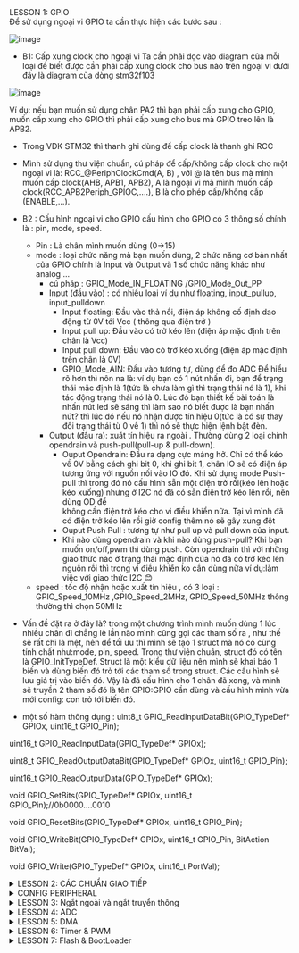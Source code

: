 <detail>
  <summary>LESSON 1: GPIO</summary>
  Để sử dụng ngoại vi GPIO ta cần thực hiện các bước sau :
  
  ![image](https://github.com/user-attachments/assets/0c621346-dd76-4e1b-be1c-ae0e3be759b1)
  
 * B1: Cấp xung clock cho ngoại vi
  Ta cần phải đọc vào diagram của mỗi loại để biết được cần phải cấp xung clock cho bus nào trên ngoại vi
  dưới đây là diagram của dòng stm32f103
  
  ![image](https://github.com/user-attachments/assets/6064d888-84fb-4ada-9d8f-b8004c4eab84)

Ví dụ: nếu bạn muốn sử dụng chân PA2 thì bạn phải cấp xung cho GPIO, muốn cấp xung cho GPIO thì phải cấp xung cho bus mà GPIO treo lên là APB2.

  * Trong VDK STM32 thì thanh ghi dùng để cấp clock là thanh ghi RCC

  * Mình sử dụng thư viện chuẩn, cú pháp để cấp/không cấp clock cho một ngoại vi là: RCC_@PeriphClockCmd(A, B) , với @ là tên bus mà mình muốn cấp clock(AHB, APB1, APB2), A là ngoại vi mà mình muốn cấp clock(RCC_APB2Periph_GPIOC,....), B là cho phép cấp/không cấp (ENABLE,...).
  
* B2 : Cấu hình ngoại vi cho GPIO
  cấu hình cho GPIO có 3 thông số chính là : pin, mode, speed.
    * Pin : Là chân mình muốn dùng (0->15)
    * mode : loại chức năng mà bạn muốn dùng, 2 chức năng cơ bản nhất của GPIO chính là Input và Output và 1 số chức năng khác như analog ...
      * cú pháp : GPIO_Mode_IN_FLOATING /GPIO_Mode_Out_PP
      * Input (đầu vào) : có nhiều loại ví dụ như floating, input_pullup, input_pulldown
          + Input floating: Đầu vào thả nổi, điện áp không cố định dao động từ 0V tới Vcc ( thông qua điện trở )
          + Input pull up: Đầu vào có trở kéo lên (điện áp mặc định trên chân là Vcc)
          + Input pull down: Đầu vào có trở kéo xuống (điện áp mặc định trên chân là 0V)
          + GPIO_Mode_AIN: Đầu vào tương tự, dùng để đo ADC
       Để hiểu rõ hơn thì nôn na là: ví dụ bạn có 1 nút nhấn đi, bạn để trạng thái mặc định là 1(tức là chưa làm gì thì trạng thái nó là 1), khi tác động trạng thái nó là 0. 
       Lúc đó bạn thiết kế bài toán là nhấn nút led sẽ sáng thì làm sao nó biết được là bạn nhấn nút? thì lúc đó nếu nó nhận được tín hiệu 0(tức là có sự thay đổi trạng thái 
       từ 0 về 1) thì nó sẽ thực hiện lệnh bật đèn.
      * Output (đầu ra): xuất tín hiệu ra ngoài . Thường dùng 2 loại chính opendrain và push-pull(pull-up & pull-down).
          + Ouput Opendrain: Đầu ra dạng cực máng hở. Chỉ có thể kéo về 0V bằng cách ghi bit 0, khi ghi bit 1, chân IO sẽ có điện áp tương ứng với nguồn nối vào IO đó.
          Khi sử dụng mode Push-pull thì trong đó nó cấu hình sẵn một điện trở rồi(kéo lên hoặc kéo xuống) nhưng ở I2C nó đã có sẵn điện trở kéo lên rồi, nên dùng OD để      
          không cần điện trở kéo cho vi điều khiển nữa. Tại vì mình đã có điện trở kéo lên rồi giờ config thêm nó sẽ gây xung đột
          + Ouput Push Pull : tương tự như pull up và pull down của input.
          * Khi nào dùng opendrain và khi nào dùng push-pull? Khi bạn muốn on/off,pwm thì dùng push. Còn opendrain thì với những giao thức nào ở trạng thái mặc định của nó đã có trở kéo lên nguồn rồi thì trong vi điều khiển ko cần dùng nữa ví dụ:làm việc với giao thức I2C 😊
     * speed : tốc độ nhận hoặc xuất tín hiệu , có 3 loại : GPIO_Speed_10MHz ,GPIO_Speed_2MHz, GPIO_Speed_50MHz thông thường thì chọn 50MHz
* Vấn đề đặt ra ở đây là? trong một chương trình mình muốn dùng 1 lúc nhiều chân đi chẳng lẻ lần nào mình cũng gọi các tham số ra , như thế sẽ rất chi là mệt, nên để tối ưu thì mình sẽ tạo 1 struct mà nó có cùng tính chất như:mode, pin, speed. Trong thư viện chuẩn, struct đó có tên là GPIO_InitTypeDef. Struct là một kiểu dữ liệu nên mình sẽ khai báo 1 biến và dùng biến đó trỏ tới các tham số trong struct. Các cấu hình sẽ lưu giá trị vào biến đó. Vậy là đã cấu hình cho 1 chân đã xong, và mình sẽ truyền 2 tham số đó là tên GPIO:GPIO cần dùng và cấu hình mình vừa mới config: con trỏ tới biến đó.

* một số hàm thông dụng :
uint8_t GPIO_ReadInputDataBit(GPIO_TypeDef* GPIOx, uint16_t GPIO_Pin);

uint16_t GPIO_ReadInputData(GPIO_TypeDef* GPIOx);

uint8_t GPIO_ReadOutputDataBit(GPIO_TypeDef* GPIOx, uint16_t GPIO_Pin);

uint16_t GPIO_ReadOutputData(GPIO_TypeDef* GPIOx);

void GPIO_SetBits(GPIO_TypeDef* GPIOx, uint16_t GPIO_Pin);//0b0000….0010

void GPIO_ResetBits(GPIO_TypeDef* GPIOx, uint16_t GPIO_Pin);

void GPIO_WriteBit(GPIO_TypeDef* GPIOx, uint16_t GPIO_Pin, BitAction BitVal);

void GPIO_Write(GPIO_TypeDef* GPIOx, uint16_t PortVal);
</details>
<details>
<summary>LESSON 2: CÁC CHUẨN GIAO TIẾP </summary>
1.Truyền nhận dữ liệu :
   Việc truyền nhận dữ liệu thực chất là việc truyền nhận các tín hiệu điện áp biểu diễn cho các bit, điện áp được truyền nhận trên các chân của Vi điều khiển.
  
  ![image](https://github.com/user-attachments/assets/242557bc-9a49-408f-89aa-11dd7f3a0a53)
Câu hỏi được đặt ra ở đây là :ví dụ 2 bit liền kề nó có cùng mức điện áp thì làm sao MCU nhận biết được đó là 2 bit? => Đó là lí do tại sao có các kiểu giao tiếp sau đây.

2.SPI - Serial Peripheral Interface :
* Các bit dữ liệu được truyền nối tiếp nhau và có xung clock đồng bộ.

* Giao tiếp song công, có thể truyền và nhận cùng một thời điểm.

* Có chế độ 1 dây: truyền hoặc nhận

* Khoảng cách truyền ngắn

* Giao tiếp 1 Master với nhiều Slave.
* kết nối với nhau bằng 4 dây

![image](https://github.com/user-attachments/assets/e2144f6d-4d56-47f6-8c75-40655d24b1be)

Giới thiệu các dây:
* SCK: Serial Clock. Thiết bị tạo clock là master và cung cấp clock cho slave. Sở dỉ là giao tiếp đồng bộ vì kiểu master và slave có chung 1 dây SCK để điều khiển truyền hay nhận của 2 thiết bị.
* MOSI: Master Out Slave In . Tín hiệu tạo bởi master và Slave nhận tín hiệu.
* MISO: Master In Slave Out. Tín hiệu tạo bởi Slave và Master nhận tín hiệu
* SS: Select Slave. Chọn thiết bị Slave để giao tiếp. Để chọn được thì Master kéo đường SS tương ứng xuống mức 0(bình thường SS ở mức 1). Giao tiếp bằng chân chọn chip Quá trình truyền nhận SPI:

![image](https://github.com/user-attachments/assets/d93ba62d-ee92-4e56-bfc7-4759f91c08c5)
![image](https://github.com/user-attachments/assets/d0d1cfe5-a8fa-43ba-a513-fcf0eba2910c)

Qúa trình truyền nhận của SPi:
* Tùy thuộc vào bit chọn định dạng khung dữ liệu (DFF trong thanh ghi SPI_CR1), dữ liệu gửi hoặc nhận là 8 bit hoặc 16 bit. Lựa chọn này phải được thực hiện trước khi kích hoạt SPI để đảm bảo hoạt động chính xác.

* Bắt đầu quá trình, master sẽ kéo chân CS của slave muốn giao tiếp xuống 0 để báo hiệu muốn truyền nhận.

* Mỗi xung clock, Master sẽ gửi đi 1 bit từ thanh ghi dịch (Shift Register) của nó đến thanh ghi dịch của Slave thông qua đường MOSI. Đồng thời Slave cũng gửi lại 1 bit đến cho Master qua đường MISO.Như vậy sau 8 chu kỳ clock thì hoàn tất việc truyền và nhận 1 byte dữ liệu.
![image](https://github.com/user-attachments/assets/d4a7f903-68b0-4969-be62-7ff8f5c2e1e5)

Các mode trong SPI :
* CPOL:
   + Bằng 0 thì lúc mặc định là 0. Muốn tạo ra clock để báo hiệu truyền nhận thì ta kéo nó từ 0 lên 1 rồi về 0 là tạo ra 1 xung clock để truyền nhận 1 bit
   + Bằng 1 thì lúc mặc định là 1. Muốn tạo ra clock để báo hiệu truyềnn nhận thì ta kéo nó từ 1 xuống 0 rồi về 1 là tạo ra 1 xung clock để truyền nhận 1 bit.
*CPHA:
   + Bằng 0 :Bit dữ liệu đầu ra sẽ rơi vào cạnh xung đầu tiên của chu kì.
   + Bằng 1 :Bit dữ liệu đầu ra sẽ rơi vào cạnh xung thứ hai của chu kì.
* Tốc độ truyền khoảng vài Mbps hoặc vài chục Mbps.

![image](https://github.com/user-attachments/assets/b0e4c6b1-05f8-4360-a5e8-da50b1095606)

* Với stm32f103: tần só xung là 72MHz, qua bộ chia 8(có thể chọn bộ chia 2,4,8....) -> Tốc độ bằng 9 Mbps
* Ưu, nhược điểm của chuẩn giao tiếp SPI:

Ưu điểm:
 + Không có hệ thống định địa chỉ slave phức tạp như I2C
 + Tốc độ truyền dữ liệu cao hơn I2C (nhanh gần gấp đôi)
 + Hỗ trợ truyền dữ liệu hai chiều đồng thời (full-duplex), giúp tăng hiệu suất giao tiếp.

Nhược điểm:
 + Sử dụng bốn dây (I2C và UART sử dụng hai dây).
 + Chỉ cho phép một master duy nhất.
 + khoảng cách truyền ngắn
3.I2C - Inter-Integrated Circuit :
![image](https://github.com/user-attachments/assets/52911af4-be37-4c2d-b485-5825a446ee31)


* I2C là một giao thức truyền thông nối tiếp đồng bô, nên các bit dữ liệu truyền đi được đồng bộ hóa với xung nhịp do Master điều khiển.
* I2C có 2 dây đó là SCL và SDA vào điện trở kéo lên nguồn:
   + SDA (Serial Data) - đường truyền cho master và slave để gửi và nhận dữ liệu.
   + SCL (Serial Clock) - đường mang tín hiệu xung nhịp.
* Hoạt động ở chế độ bán song công(tức là tại một thời điểm thì nó chỉ có thể truyền hoặc nhận, nếu muốn nhận phải đợi truyền xong).
* Bán song công vì: nó chỉ có 2 dây 1 là SCL(clock) và 1 dây là SDA để truyền, chỉ có 1 dây nên không thể 1 lúc mà vừa truyền vừa nhận dữ liệu được.
* I2C nó không truyền theo từng bit giống như SPI mà nó sẽ truyền theo từng frame
* I2C giao tiếp bằng địa chỉ Data frame của I2C:
![image](https://github.com/user-attachments/assets/710a093c-52fe-4746-ba7f-c6cba82ec170)

* Qúa trình truyền dữ liệu I2C :
  + Đầu tiên phải có bit start condition( SDA kéo xuống mức 0 trước SCL để tạo ra tín hiệu, bình thường 2 dây này ở mức 1 tại vì nó được gắn vào điện trở kéo lên nguồn).
  + Tiếp theo là 7 or 10 bit địa chỉ(tùy thuộc vào chip) và 1 bit r/w.
  + Phải gửi địa chỉ vì nó cùng 1 lúc truyền nhận nhiều thiết bị, để phân biệt chúng thì mỗi con phải có 1 địa chỉ, khi nó truyền bit địa chỉ thì tất cả sẽ được nhận m, thiết bị nào ứng với địa chỉ đó thì sẽ biết là sắp có quá trình truyền/nhận. Còn bit R/W để nó nói với slave tương ứng với địa chỉ đó là nó sẽ truyền hay đọc dữ liệu(0:Read là master sẽ đọc được trạng thái của Slave, 1.Write:master viết data cho slave).
  + tiếp theo sẽ là bit ACK/NACK nếu slave nào đó gửi lại 1 bit ack điều đó có nghĩa là địa chỉ đã đúng master sẽ gửi tiếp 8 bit data, sau khi đã gửi xong 8 bit data thì bên slave lại gửi tiếp bit ACK( nếu như đã nhận đủ và thành công) hoặc bit NACK(nếu không nhận được hoặc bị lỗi khung truyền)
  + kết thúc sẽ là 1 bit stop nó sẽ kéo SDA lên mức 1 trong khi SCL vẫn ở mức 1
* lưu ý : master hoàn toàn kiểm soát SCL , slave chỉ hoạt động theo

![image](https://github.com/user-attachments/assets/77fad496-755b-498c-beb2-17035689a3cc)

3.UART - Universal Asynchronous Receiver-Transmitter
* là một giao thức truyền thông phần cứng dùng giao tiếp nối tiếp không đồng bộ và có thể cấu hình được tốc độ
* UART chỉ 2 thiết bị với nhau(giao tiếp 1 - 1)
* uart là truyền thông bất đồng bộ nên 2 chủ thể có thể biết mà tương tác với nhau thì dựa vào baudrate. Khác baudrate vẫn truyền được nhưng dư liệu truyền, nhận sẽ bị sai.
* tốc độ truyền của UART được đặt ở một số chuẩn, chẳng hạn như 9600, 19200, 38400, 57600, 115200 baud và các tốc độ khác
* UART :
   + 2 dây TX,RX
   + một master và một slave
   + Quá trình truyền dữ liệu thường sẽ diễn ra ở 3.3V hoặc 5V
* UART truyền dữ liệu nối tiếp, theo 1 trong 3 chế độ:
   * Simplex: Chỉ tiến hành giao tiếp một chiều.
   * Half duplex: Dữ liệu sẽ đi theo một hướng tại 1 thời điểm
   * Full duplex: Thực hiện giao tiếp đồng thời đến và đi từ mỗi master và slave
* Data frame UART :
![image](https://github.com/user-attachments/assets/1921d7c6-365c-400d-9a6e-e86cc09c2a26)
* Để bắt đầu truyền nhận khi có Start Bit(kéo TX từ 1->0).
* có 5 đến 9 bit dữ liệu.
* 0 to 1 Parity bit (bit chẵn lẻ).
   * Bit chẵn lẻ kiểm tra xem dữ liệu nhận đúng hay chưa.
   * Quy luật chẵn: nếu tổng số bit 1 là số chẵn thì bit đó là 0, còn quy luật lẻ là nếu tổng sốt bit lẻ là số chẵn thì thêm số 1.
* 1 hoặc 2 stop bit(kéo chân Rx lên 1).
</details>
<details>
  <summary> CONFIG PERIPHERAL</summary>
  * Các giao thức trong chúng ta đều có thể triển khai bằng SOFTWARE và HARDWARE :
  
   + SOFTWARE : thường dùng để mô phỏng lại quá trình giao thức đó hoạt động mà không cần phải sử dụng đến chân có sẵn trong mạch mà vẫn có thể biến các chân GPIO thành nó hay còn gọi là giả lập giao thức (em có để mô phỏng ở trên)
    
   + HARDWARE : dùng các chân được tích hợp trong mạch giúp dễ dàng triển khai các chức năng của giao thức
  * datasheet :

    ![image](https://github.com/user-attachments/assets/2f4bdc01-1db4-4740-8d18-1290caf3221a)

1.SPI - HARDWARE :
  * STM32F1 có 2 khối SPI, SPI1 ở APB2 và SPI2 ở PAB1. Các khối này được xây dựng các kết nối, driver và các hàm riêng trong bộ thư viện chuẩn.
  b1. đầu tiên phải cấu hình chân SPI  bằng cách đọc datasheet :

    vd : tôi chọn SPI1 thì cần cấu hình chân này :
    
    ![image](https://github.com/user-attachments/assets/1cd6a87e-6546-4b3b-ad23-059c1cce3af7)
    
  b2. cấu hình tham số của SPI :

  ![image](https://github.com/user-attachments/assets/a17aac75-2ff3-498a-8cf7-a7f751b2ae0f)

  b3. tùy hình vào cấu hình truyền hoặc nhận ta sẽ có các hàm khác nhau :
  
  ![image](https://github.com/user-attachments/assets/c0488c58-6527-40ca-85bb-97e7bfdbc230)
  
* Một số hàm và cờ quan trọng :
![image](https://github.com/user-attachments/assets/f585370b-cb97-4191-8fc7-e982ac4a3744)

2. I2C - HARDWARE :
 * tương tự như SPI , Các bước thực hiện là: Xác định các chân I2C -> Cấu hình GPIO -> Cấu hình I2C

![image](https://github.com/user-attachments/assets/407157d0-59d1-4ff2-8bce-67d50b72ef6f)
+ cấu hình I2C :

![image](https://github.com/user-attachments/assets/3b61633d-1859-46d4-ae49-0faa0ccec37f)

* cấu hình truyền hoặc nhận :

  ![image](https://github.com/user-attachments/assets/a886b2c3-935a-4415-bd44-2b28c43e699e)

  ![image](https://github.com/user-attachments/assets/fa358374-99bb-4c8b-8fbc-8c338adcdd93)

* một số hàm và cờ quan trọng :

![image](https://github.com/user-attachments/assets/d7ce6cd0-0bbe-4210-a55a-209f1b052c63)

![image](https://github.com/user-attachments/assets/7d2053b2-622b-491c-8532-67155d32bdc9)

3. UART - HARDWARE :
* Các bước cấu hình uart : xác định chân UART -> cấu hình chân GPIO -> Cấu hình UART
 + cấu hình chân GPIO :

![image](https://github.com/user-attachments/assets/de2770b7-87f9-4b6d-b840-5e184e14c70b)

![image](https://github.com/user-attachments/assets/ce77d80c-9e50-43a6-9a3c-ff4dce77764c)
 + cấu hình uart :

![image](https://github.com/user-attachments/assets/70ca7997-7653-42d6-8857-b385e260ffeb)

+ hàm truyền hoặc nhận :

  ![image](https://github.com/user-attachments/assets/fbc63be8-3363-4eb9-84bc-e8e481046e48)
+ một số cờ quan trọng :

![image](https://github.com/user-attachments/assets/22253543-2810-4578-acc6-7e216f89fb2e)
</details>
<details>
  <summary>LESSON 3: Ngắt ngoài và ngắt truyền thông</summary>
* Ngắt là 1 sự kiện khẩn cấp xảy ra trong hay ngoài vi điều khiển. Nó yêu MCU phải dừng chương trình chính và thực thi chương trình ngắt. Hàm phục vụ ngắt.
  
* Sau khi xử lí xong nhiệm vụ này thì bộ đếm chương trình sẽ trả về giá trị trước đó để bộ xử lí thực hiện công việc còn đang dang dở. Như vậy, ngắt có mức độ ưu tiên cao nhất, thường xử lí các sự kiện bất ngờ nhưng không tốn thời gian. Ngắt có 2 loại: ngắt có thể xuất phát từ tín hiệu bên trong con chip(ngắt báo bộ đếm timer/counter tràn, ngắt báo quá trình gửi dữ liệu bằng RS232 kết) hoặc ngắt do các tác nhân bên ngoài(nhấn button, ngắt báo có 1 gói dữ liệu nhận được).

VD : Cách chương trình chạy ngắt thực hiện :

![image](https://github.com/user-attachments/assets/4b6982b5-09ed-4115-bcc8-01f7663c685f)

1.Ngắt ngoài :
Ngắt ngoài là 1 sự kiện ngắt xảy ra khi có tín hiệu can thiệp từ bên ngoài, từ phần cứng, người sử dụng hay ngoại vi...
 * Ngắt ngoài của chip STM32F103 bao gồm có 16 line:

![image](https://github.com/user-attachments/assets/a233d50d-402f-4d9b-a20c-fa07f0136527)
  + mỗi line chỉ được gắn với một một port duy nhất và không thể cấu hình cho các port khác , vì thế chúng ta cần phải phân chia các line 1 cách phù hợp để không bị trùng ngắt.

     vd : Line0 nếu chúng ta đã chọn chân PA0 (chân 0 ở port A) làm chân ngắt thì tất cả các chân 0 ở các Port khác không được khai báo làm chân ngắt ngoài nữa
    
  + các Line ngắt sẽ được phân vào các Vector ngắt tương ứng. Các Line ngắt của chip STM32F103 được phân bố vào các vector ngắt như sau:
    
    ![image](https://github.com/user-attachments/assets/bdca1584-d56a-4a1a-b6cb-1ae6779c7ec7)
    
    + Các Line0, Line1, Line2, Line3, Line4 sẽ được phân vào các vector ngắt riêng biệt EXTI0, EXTI1, EXTI2, EXTI3, EXTI4, còn từ Line5->Line9 sẽ được phân vào vector ngắt EXTI9_5, Line10->Line15 được phân vào vecotr EXTI15_10.

    + các ngắt quyết định mức độ thực hiện thông qua mức độ ưu tiên :
       + ngắt nào có độ ưu tiên cao hơn thì ngắt đó thực hiên trước.
       + MCU sẽ kiểm tra ngắt có cùng một mức Preemption Priority thì ngắt nào có Sub Priority cao hơn thì ngắt đó được thực hiện trước.
       + Còn trường hợp 2 ngắt có cùng mức Preemption và Sub Priority luôn thì ngắt nào đến trước được thực hiện trước.
      
* Để sử dụng ngắt ngoài ta thực hiện các bước sau: Xác định các chân ngắt ngoài -> Cấu hình các chân GPIO
   + Trước tiên muốn sử dung bất cứ ngoại vi nào thì mình phải bật Clock của bus gắn với ngoại vi đó, ngoài ra phải bật thêm AFIO. AFTO là những cái funtion thay thế. 
      + cấu hình RCC :
        
     ![image](https://github.com/user-attachments/assets/980a360c-bc39-4a22-80bf-24ebd0a3f0f8)

      + sau đó cấu hình GPIO:
     
     ![image](https://github.com/user-attachments/assets/54033f18-9f32-472a-9115-a91c1c95bf22)

      + Cấu hình NVIC :
        trước hết chúng ta cần phải tra bảng NVIC:
        
        ![image](https://github.com/user-attachments/assets/de5d5a22-d9d6-41cf-adab-77c3292b3755)
        
        Sau đó cấu hình NVIC tùy theo Group và mức độ ưu tiên khi tra :
        
        ![image](https://github.com/user-attachments/assets/82e0fdca-fe35-4caa-bba3-9e88cf93e11f)

        vd : ![image](https://github.com/user-attachments/assets/6ca07c33-f3a8-4b02-af8e-80402349cf6a)

     + cấu hình EXTI :
       
       ![image](https://github.com/user-attachments/assets/8aa8a1a4-76a3-4a55-ae61-934d721f832d)

       VD : ![image](https://github.com/user-attachments/assets/61853b7b-49a8-44bd-b28b-454a5ae6ec34)

     + sau cùng là hàm phục vụ ngắt ngoài : EXTIx_IRQHandler() (x là line ngắt tương ứng), Hàm EXTI_GetITStatus(EXTI_Linex) :Kiểm tra cờ ngắt của line x tương ứng. Hàm EXTI_ClearITPendingBit(EXTI_Linex): Xóa cờ ngắt ở line x.

     ![image](https://github.com/user-attachments/assets/ce2e8acb-0135-4baa-ae8e-3c9a03d1ce4f)
      
2. Ngắt truyền thông :
* STM32F103 hỗ trợ các ngắt cho các giao thức như : SPI, I2C, UART ... các ngắt này giúp cho việc truyền hoặc nhận dữ liệu không bị sai sót và tránh bị mất dữ liệu
* ở đây em sẽ vd về UART với ngắt nhận , các giao thức còn lại cũng tương tự như vậy :
  
  các bước cấu hình ngắt uart như sau : cấu hình chân GPIO -> cấu hình NVIC -> Cấu hình uart.
  
  + bật clock :
    
  RCC_APB2PeriphClockCmd(RCC_APB2Periph_GPIOA |RCC_APB2Periph_USART1,ENABLE);
  + cấu hình GPIO :
    
    ![image](https://github.com/user-attachments/assets/94e434ed-8f1a-47df-9671-b1bb9310f8e2)
    
  + cấu hình NVIC :
    
    ![image](https://github.com/user-attachments/assets/6a2628fc-b85c-4d77-9b1c-dfeeef49bad5)
    
  + cấu hình uart :

    ![image](https://github.com/user-attachments/assets/c43d8978-4306-4d08-b3e1-a9792a7d7b8f)

  + hàm ngắt uart :
    
    ![image](https://github.com/user-attachments/assets/d1c95439-f349-4623-ac24-0cdb679049a4)
 
    + Trong hàm phục vụ ngắt, ta kiểm tra ngắt đến là ngắt nhận RXNE hay ngắt truyền TX, bằng  hàm USART_GetITStatus. Tùy theo tín hiệu ngắt mà có thể lập trình tác vụ khác nhau. Sau khi thực thi xong, có thể xóa cờ ngắt để đảm bảo không còn ngắt trên line (thông thường cờ ngắt sẽ tự động xóa).
</details>
<details>
  <summary>LESSON 4: ADC </summary>
* Vi điều khiển hay các thiết bị ngày nay đều sử dụng tín hiệu số dựa trên các bit nhị phân để hoạt động. Còn thực tế thì không chỉ mãi là tín hiệu số mà là tín hiệu tương tự và liên tục vì vậy cần phải có thiết bị chuyển đổi từ tín hiệu tương tự sang tín hiệu số. *ADC - Analog to Digital Convert*: bộ chuyển đổi từ tín hiệu tương tự sang tín hiệu số

![image](https://github.com/user-attachments/assets/6369b5d8-2b97-4c49-b384-ceabcd2db3d3)

Khả năng chuyển đổi của ADC phụ thuộc vào 2 yếu tố
 + Độ phân giải: Số bit mà ADC sử dụng để mã hóa tín hiệu. Hay còn gọi là số mức tín hiệu được biểu diễn(có độ phân giải càng cao thì độ chính xác càng lớn.)
 + Tần số/Chu kì lấy mẫu: tốc độ/khoảng thời gian giữa 2 lần mã hóa(tần số lấy mẫu càng cao thì chuyển đổi sẽ có độ chính xác càng lớn). Tần số lấy mẫu = 1/(thời gian lấy mẫu + thời gian chuyển đổi).
Trong stm32 có 2 kênh ADC đó là ADC1 và ADC2, mỗi bộ có tối đa 9 channel với nhiều mode hoạt động, kết quả chuyển đổi được lưu trong thanh ghi 16 bit.
 + Độ phân giải: 12 bit
 + Có các ngắt hổ trợ, có thể điều khiển hoạt động ADC bằng xung Trigger.
 + Thời gian chuyển đổi nhanh: 1us tại tần số 65Mhz.
 + Có bộ DMA giúp tăng tốc độ xử lí Sơ đồ khối bộ ADC:

![image](https://github.com/user-attachments/assets/a4ca6023-cb18-47e8-8baa-7a69def828c0)

Các bước thực hiện ADC :

Cấu hình GPIO -> Cấu hình ADC

 + xác định chân và port :
![image](https://github.com/user-attachments/assets/325f6f30-0f71-43e2-9779-b8edb0bc2a6a)

 + Các chế độ của ADC:
   + Single: ADC chỉ đọc 1 kênh duy nhất, và chỉ đọc khi kênh nào được yêu câu.
   + Single Continous: sẽ đọc 1 kênh duy nhất, nhưng đọc dữ liệu nhiều lần
   + Scan: Multi-Channels: Quét qua và đọc dữ liệu nhiều kênh, nhưng chỉ đọc khi nào được yêu cầu.
   + Scan: Continous Multi-Channels Repeat: Quét qua và đọc dữ liệu nhiều kênh, nhưng đọc liên tiếp nhiều lần giống như Single Continous.

![image](https://github.com/user-attachments/assets/e6174bc2-da3b-42f0-a1a2-dbcba43ba2ea)
</details>
<details>
  <summary>LESSON 5: DMA </summary>
  * DMA – Direct memory access được sử dụng với mục đích truyền data với tốc độ cao từ thiết bị ngoại vi đến bộ nhớ cũng như từ bộ nhớ đến bộ nhớ
  * Với DMA, dữ liệu sẽ được truyền đi nhanh chóng mà không cần đến bất kỳ sự tác động nào của CPU. Điều này sẽ giữ cho tài nguyên của CPU được rảnh rỗi cho các thao tác khác. Đồng thời tránh việc data nhận về từ ngoại vi bị mất mát
  
  ![image](https://github.com/user-attachments/assets/6486c7a3-a68c-4935-91d3-df3c1b6564c2)

  * DMA có thể điều khiển data truyền từ :
    + Bộ nhớ đến Peripheral
    + Ngược lại, Periph đến Bộ nhớ.
    + Giữa 2 vùng nhớ.
  * Sơ đồ khối bộ DMA :

    ![image](https://github.com/user-attachments/assets/4efaf9d9-aef4-4c68-a1a3-b47772a78db6)
  * STM32F1 có 2 bộ DMA với nhiều kênh, mỗi kênh có nhiều ngoại vi có thể dùng DMA như bảng:

    ![image](https://github.com/user-attachments/assets/df2194b2-25f5-4328-91e9-6b7691982600)
    
    ●	Các Channel đều có thể được cấu hình riêng biệt.
    
    ●	Mỗi Channel được kết nối để dành riêng cho tín hiệu DMA từ các thiết bị ngoại vi hoặc tín hiệu từ bên trong MCU.
    
    ●	Có 4 mức ưu tiên có thể lập trình cho mỗi Channel.
    
    ●	Kích thước data được sử dụng là 1 Byte, 2 Byte (Half Word) hoặc 4byte (Word)
    
    ●	Hỗ trợ việc lặp lại liên tục Data.
    
    ●	5 cờ báo ngắt (DMA Half Transfer, DMA Transfer complete, DMA Transfer Error, DMA FIFO Error, Direct Mode Error).
    
    ●	Quyền truy cập tới Flash, SRAM, APB1, APB2, APB.
    
    ●	Số lượng data có thể lập trình được lên tới 65535.
    
    ●	Đối với DMA2, mỗi luồng đều hỗ trợ để chuyển dữ liệu từ bộ nhớ đến bộ nhớ
 * DMA có 2 chế độ hoạt động :
   + Normal mode: Với chế độ này, DMA truyền dữ liệu cho tới khi truyền đủ 1 lượng dữ liệu giới hạn đã khai báo DMA sẽ dừng hoạt động. Muốn nó tiếp tục hoạt động thì phải khởi động lại
   
   + Circular mode: Với chế độ này, Khi DMA truyền đủ 1 lượng dữ liệu giới hạn đã khai báo thì nó sẽ truyền tiếp về vị trí ban đầu (Cơ chế như Ring buffer).
* cấu hình DMA :
 + Không như các ngoại vi khác, DMA cần được cấp xung từ AHB, cả 2 bộ DMA đều có xung cấp từ AHB. Ngoài ra cần cấp xung cho AFIO.
   
 ![image](https://github.com/user-attachments/assets/2e80e0a9-833c-4df5-96c0-ef17df808435)

+ Sau khi cấu hình cho DMA xong, chỉ cần gọi hàm DMA_Cmd cho ngoại vi tương ứng. Bộ DMA sẽ tự động truyền nhận data cũng như ghi dữ liệu vào vùng nhớ cụ thể. 
</details>
<details>
  <summary>LESSON 6: Timer & PWM </summary>
  + timer là 1 mạch digital logic có vai trò đếm mỗi chu kỳ clock (đếm lên hoặc đếm xuống).
  
  + Timer còn có thể hoạt động ở chế độ counter, nó sẽ nhận xung clock từ các tín hiệu ngoài. Có thể là từ 1 nút nhấn, bộ đếm sẽ được tăng sau mỗi lần bấm nút (sườn lên hoặc sườn xuống tùy vào cấu hình).
  
  + STM32f103C8 có tất cả 7 timer nhưng trong đó đã bao gồm 1 systick timer, 2 watchdog timer. Vậy chỉ còn lại 4 timer dùng cho các chức năng như ngắt, timer base, PWM, Encoder, Input capture
  
  + TIM1 là Timer đặc biệt, chuyên dụng cho việc xuất xung với các mode xuất xung, các mode bảo vệ đầy đủ hơn so với các timer khác. TIM1 thuộc khối clock APB2
  
  + TIM2,TIM3,TIM4 thuộc nhóm APB1.
    
  + ![image](https://github.com/user-attachments/assets/8dec8c19-2755-43e0-b802-4448119d8b21)

    + Khi không có cấu hình gì liên quan đến clock và đã gắn đúng thạch anh ngoài trên chân PD0(5) và PD1(6) thì clock tương ứng của TIM1,TIM2,TIM3,TIM4 đã là 72Mhz. Cần ghi nhớ là sử dụng timer nào thì cấp clock cho timer đó theo đúng nhánh clock.
   
    + Prescaler là bộ chia tần số của timer, giá trị tối đa là 65535. Các giá trị này có thể được thay đổi và điều chỉnh bằng lập trình
   
    + Auto Reload value là giá trị bộ đếm tối đa có thể được điều chỉnh để nạp vào cho timer. Giá trị bộ đếm này được cài đặt tối đa là 16bit tương ứng với giá trị là 65535.

    + FTIMER= fSYSTEM/[(PSC+1)(Period+1)]

    ![image](https://github.com/user-attachments/assets/c10a0585-88e9-4ccc-aa89-55befe304c1a)

    cấu hình timer :
    
    ![image](https://github.com/user-attachments/assets/4f7afb24-fa55-4c7b-9c71-9c346e97c52b)

    7199 tương ứng với giá trị PSC, 9999 tương ứng với Period. Clock cung cấp cho TIM4 là 72Mhz. Tính theo công thức ta sẽ được thời gian ngắt tràn là 1s.
    
   + PWM - Pulse Width Modulation là phương pháp điều chỉnh độ rộng của xung có chu kì cố định, nhằm tạo ra sự thay đổi điện áp tại đầu ra.
     
   + PWM ứng dụng nhiều trong việc điều khiển động cơ, các bộ nguồn xung boot, buck, nghịch lưu 1 pha, 3 pha…

   + Trong mỗi Timer có 4 kênh độc lập phát PWM

   + Chu kì xung của PWM được quản lý bằng thanh ghi PSC và thanh ghi ARR.

   +  Duty Cycles được quản lý bằng thanh ghi CCR

   +  Tín hiệu PWM có hai yếu tố quan trọng:
     
      + Tần số: Là số lần tín hiệu lặp lại trong một giây. Đối với servo, tần số thông thường là 50Hz (tức là, chu kỳ lặp lại sau mỗi 20ms).

      + Độ rộng xung (Pulse Width ): Là thời gian tín hiệu ở mức cao trong mỗi chu kỳ. Độ rộng xung thường được đo bằng microsecond (µs) và quyết định góc mà servo sẽ xoay đến.Tỉ lệ độ rộng xung với chu kì xung gọi là chu kì nhiệm vụ(Duty Cycle).

  ![image](https://github.com/user-attachments/assets/79e870ae-9320-4df1-aecd-bac0ba9fa909)

  + cấu hình PWM : chúng ta cần phải xác định các chân của chip có pwm thông qua datasheet
    
    vd : stm32f103c8t6
    
    ![image](https://github.com/user-attachments/assets/88c0e9cd-dffd-4daa-a15f-784655d5a76b)

  + Timer có hỗ trợ chế độ PWM, ngõ ra của xung sẽ được xuất trên các chân GPIO tương ứng với từng kênh của Timer, Mode thường dùng là AF_PP.
Phải cấu hình cho các chân này, đồng thời bật RCC cho AFIO.

![image](https://github.com/user-attachments/assets/3f4d1b0d-ef7e-4d77-bc32-d0eb15ae5f2d)

![image](https://github.com/user-attachments/assets/0ee997f4-07aa-4bb8-849a-d114ad4513ba)

![image](https://github.com/user-attachments/assets/d17f643e-6fd1-4c17-9dfc-94e371c6cd1d)
       
</details>
<details>
  <summary> LESSON 7: Flash & BootLoader</summary>
  Nguồn tham khảo: Lập trình điện tử Chắc hẳn các bạn đã từng nghe quá trình boot trong máy tính, nó là một phần quan trọng giúp cho việc khởi động hệ điều hành máy tính. Bootloader là phần mềm quan trọng nạp vào máy tính trước khi khởi động. Ta học vi điều khiển phải cần biến đến Bootloader 👉Rỏ ràng máy tính cũng xử dụng nhiều vi xử lí, Bootloader như một firmware nạp sẵn, trước khi máy tính khởi động thì cái firmware này sẽ được gọi, Vi điểu khiển của chúng ta cũng sử dụng lõi vi xử và khi khởi động thì nó sẽ bắt đầu từ đâu?

![image](https://github.com/user-attachments/assets/9db7364e-40ed-4bb6-9fdc-15efe807e1af)

Nếu có một chương trình bootloader nạp vào trong vi điều khiển, thì trước tiên nó nhảy vào chương trình bootloader thực hiện một số công việc, sau đó mới thực hiện Application.

Tổ chức bộ nhớ STM32

 * Hiểu được tổ chức bộ nhớ STM32 rất quan trọng trong bootloader. Chúng ta cần nắm chương trình boot nằm ở địa chỉ nào, chương trình nằm ở địa chỉ nào và cách phân chia Page của bộ nhớ FLash(stm32f1). Trong vi điều khiển STM có 2 bộ nhớ cần được quan tâm là: bộ nhớ chương trình và bộ nhớ dữ liệu:
   
   + Vùng nhớ code: có thể là FLASH/EEPROM/ROM/OTP,... dùng để lưu code và các lệnh của chương trình
     
   + Vùng nhớ SRAM: sử dụng để kế nối Sram trên chip, dùng để lưu dữ liệu tạm thời khi run-time.

   ![image](https://github.com/user-attachments/assets/65273a4a-0ff3-42e6-bbd7-6ce2ad519be5)

  * Địa chỉ bộ nhớ Flash bắt đầu 0x00000000 nhưng trong vi điều khiển STM32, vùng nhớ code bắt đầu từ địa chỉ 0x0800 0000 khi mình nạp xuống thì nó sẽ mặc định nạp chương trình từ địa chỉ này, với MSP ở 0x0800 0000 và Vector Table bắt đầu từ địa chỉ 0x0800 0004 (Reset_Handler).

![image](https://github.com/user-attachments/assets/5fa1258f-8f66-48fc-86aa-9207916457c6)

Vi điều khiển STM32F1 cung cấp 128/64Kb, ngoài lưu trữ MSP, Vector Table, bộ nhớ Flash sẽ lưu trữ vùng nhớ chương trình ứng dụng của chúng ta, cùng với đó là vùng data.

👉Để thao tác với bộ nhớ hiệu quả thì bộ nhớ Flash trong STM32 chia thành các Page, mỗi Page có kích thước 1Kb.

👉Bộ nhớ Flash có thể được thao tác ghi trên từng word(2bytes/4bytes) nhưng lại chỉ có thể xóa theo từng Page =>Vì vậy , chúng ta có thể thực hiện Bootloader bằng cách cài đặt chương trình Bootloader ở một Page nào đó, chẳng hạn như Page0, Và cùng lúc đó đặt Firmware application 1 vào Page1, Firmware application 2 vào Page2, Firmware application 3 vào Page3.

![image](https://github.com/user-attachments/assets/6a3b585c-ad43-4831-87a0-cb54dbbd7685)

Chúng ta sẽ bắt đầu với chương trình Bootloader, được đặt tại địa chỉ 0x0800 0000. Ngoài ra, chúng ta thấy sự xuất hiện của 3 Firmware khác:

 + Factory Firmare: là phiên bản đầu tiên của Firmware mà nhà sản xuất cung cấp cho người dùng.

 + Current Firmware: là phiên bản hiện tại của Firmware đang chạy trên vi điều khiển, được chúng ta lưu trên 1 Page nào đó.

 + FOTA Firmware: là phiên bản cập nhật mới của firmware.

File nhị phân :

Có một số định dạng file nhị phân thường gặp là: .BIN, .ELF, .HEX

![image](https://github.com/user-attachments/assets/a076bb80-5dfe-43bc-85cb-4185958f44a1)

![image](https://github.com/user-attachments/assets/d2a26374-af43-4aaf-b240-e20e5d8e0c79)

![image](https://github.com/user-attachments/assets/186ce96f-db6e-4da6-a051-578baf62aaf5)

![image](https://github.com/user-attachments/assets/34014057-c1fe-4846-b692-96c247638e18)

* Data: Phần này là dữ liệu sẽ lưu lên FLASH, số byte sẽ được quy định ở trường Byte Count. Checksum: gồm 2 chữ số, dùng để kiểm tra lỗi. Theo quy định thì một line sẽ đúng khi mà byte checksum sẽ bằng đảo của tổng tất cả các byte còn lại cùng dòng, cộng thêm 1.

Có 3 loại thao tác với bộ nhớ Flash: đọc - Read, ghi - Write, xóa - Delete.

</details>

